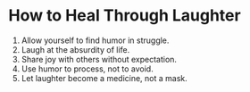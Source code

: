 # How to Heal Through Laughter

1. Allow yourself to find humor in struggle.
2. Laugh at the absurdity of life.
3. Share joy with others without expectation.
4. Use humor to process, not to avoid.
5. Let laughter become a medicine, not a mask.